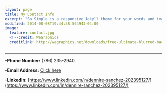 ```yaml
---
layout: page
title: My Contact Info
excerpt: "So Simple is a responsive Jekyll theme for your words and images."
modified: 2014-08-08T19:44:38.564948-04:00
image:
  feature: contact.jpg
  <!--credit: WeGraphics
  creditlink: http://wegraphics.net/downloads/free-ultimate-blurred-background-pack/ -->
---
```


<!--Looking for a simple, responsive, theme for your Jekyll powered blog? Well look no further. Here be **So Simple Theme**, the follow up to [**Minimal Mistakes**](http://mmistakes.github.io/minimal-mistakes) --- by designer slash illustrator [Michael Rose](http://mademistakes.com).-->

<hr/>

**-Phone Number:** (786) 235-2940‬

**-Email Address:** <a href="mailto:Denniresanchez@gmail.com">Click here</a>

**-LinkedIn:** [https://www.linkedin.com/in/dennire-sanchez-202395127/](https://www.linkedin.com/in/dennire-sanchez-202395127/)
